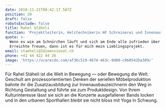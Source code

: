 ```yaml
---
date: 2018-11-21T08:42:17.587Z
position: 20
draft: false
robotsExclude: false
title: Rahel Stäheli
function: 'Projektleiterin, Holztechnikerin HF Schreinerei und Innenausbau'
quote: >-
  Wenn es wie am Schnürchen läuft und sich am Ende alle zufrieden über das
  Erreichte freuen, dann ist es für mich mein Lieblingsprojekt.
email: staeheli@3dimensional.ch
phone: +41 44 422 44 26
image: 'https://ucarecdn.com/af36c519-4674-463c-9d80-c960542ba309/'
---
```

Für Rahel Stäheli ist die Welt in Bewegung — oder Bewegung die Welt. Geschult am prozessorientierten Denken der seriellen Möbelproduktion bahnte ihr die Zusatzausbildung zur Innenausbauzeichnerin den Weg in Richtung Gestaltung und führte sie zum Produktdesign. Von Ihrem Kulturinteresse lässt sie sich an die Konzerte ausgefallener Bands locken und in den urbanen Sporthallen bleibt sie nicht bloss mit Yoga in Schwung.
